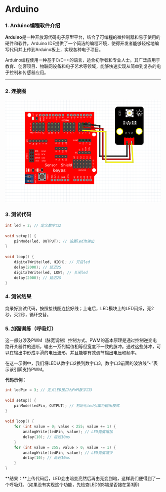 # Arduino

### 1. Arduino编程软件介绍

**Arduino**是一种开放源代码电子原型平台，结合了可编程的微控制器和易于使用的硬件和软件。Arduino IDE提供了一个简洁的编程环境，使得开发者能够轻松地编写代码并上传到Arduino板上，实现各种电子项目。

Arduino编程使用一种基于C/C++的语言，适合初学者和专业人士。其广泛应用于教育、创客项目、物联网设备和电子艺术等领域，能够快速实现从简单到复杂的电子控制和传感器应用。

---

### 2. 连接图

![](media/bac4bcdba3c9a1a1d4a238c702025ac8.png)

### 3. 测试代码

```cpp
int led = 2; // 定义数字口2

void setup() {
    pinMode(led, OUTPUT); // 设置led为输出
}

void loop() {
    digitalWrite(led, HIGH); // 开启led
    delay(2000); // 延迟2S
    digitalWrite(led, LOW); // 关闭led
    delay(2000); // 延迟2S
}
```

### 4. 测试结果

烧录好测试代码，按照接线图连接好线；上电后，LED模块上的LED闪烁，亮2秒，灭2秒，循环交替。

### 5. 加强训练（呼吸灯）

这一部分涉及PWM（脉宽调制）控制方式。PWM的基本原理是通过控制逆变电路开关器件的通断，输出一系列幅值相等但宽度不一致的脉冲。通过这些脉冲，可以在输出中形成平滑的电压波形，并且能够有效调节输出电压和频率。

在这一示例中，我们将LED从数字口2换到数字口3，数字口3前面的波浪线“~”表示该引脚支持PWM。

**代码示例：**

```cpp
int ledPin = 3; // 定义LED接口为PWM数字口3

void setup() {
    pinMode(ledPin, OUTPUT); // 初始化led引脚为输出模式
}

void loop() {
    for (int value = 0; value < 255; value += 1) {
        analogWrite(ledPin, value); // LED亮度增加
        delay(10); // 延迟10ms
    }
    for (int value = 255; value > 0; value -= 1) {
        analogWrite(ledPin, value); // LED亮度减少
        delay(10); // 延迟10ms
    }
}
```

**结果：**上传代码后，LED会由暗变亮然后再由亮变到暗，这样我们便得到了一个呼吸灯。（如果没有实现这个功能，先检查LED的S端是否接在第3脚）

